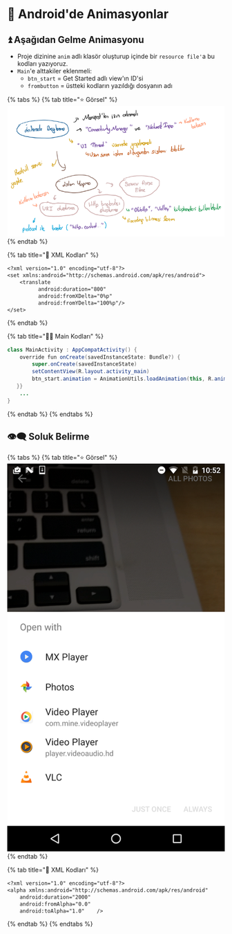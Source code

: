 # 🎪 Android'de Animasyonlar

## ⏫ Aşağıdan Gelme Animasyonu

* Proje dizinine `anim` adlı klasör oluşturup içinde bir `resource file'`a bu kodları yazıyoruz.
* `Main`'e alttakiler eklenmeli:
  * `btn_start` = Get Started adlı view'ın ID'si
  * `frombutton` = üstteki kodların yazıldığı dosyanın adı

{% tabs %}
{% tab title="⭐ Görsel" %}
![](../.gitbook/assets/image%20%2824%29.png)
{% endtab %}

{% tab title="📜 XML Kodları" %}
```markup
<?xml version="1.0" encoding="utf-8"?>
<set xmlns:android="http://schemas.android.com/apk/res/android">
    <translate
          android:duration="800"
          android:fromXDelta="0%p"
          android:fromYDelta="100%p"/>
</set>
```
{% endtab %}

{% tab title="👨‍💻 Main Kodları" %}
```java
class MainActivity : AppCompatActivity() {
    override fun onCreate(savedInstanceState: Bundle?) {
        super.onCreate(savedInstanceState)
        setContentView(R.layout.activity_main)
        btn_start.animation = AnimationUtils.loadAnimation(this, R.anim.frombuttom)
   }}
    ...
}
```
{% endtab %}
{% endtabs %}

## 👁‍🗨 Soluk Belirme

{% tabs %}
{% tab title="⭐ Görsel" %}
![](../.gitbook/assets/image%20%2825%29.png)
{% endtab %}

{% tab title="📜 XML Kodları" %}
```markup
<?xml version="1.0" encoding="utf-8"?>
<alpha xmlns:android="http://schemas.android.com/apk/res/android"
    android:duration="2000"
    android:fromAlpha="0.0"
    android:toAlpha="1.0"    />
```
{% endtab %}
{% endtabs %}

